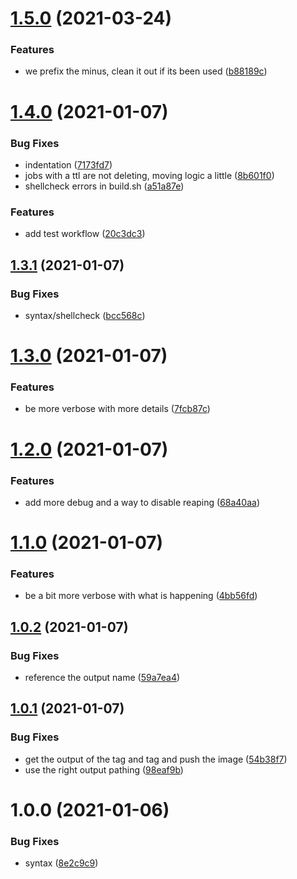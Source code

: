 # [1.5.0](https://github.com/jurgenweber/k8s-job-reaper/compare/v1.4.0...v1.5.0) (2021-03-24)


### Features

* we prefix the minus, clean it out if its been used ([b88189c](https://github.com/jurgenweber/k8s-job-reaper/commit/b88189c2d60f862c50cfb265f419279f82f01a7b))

# [1.4.0](https://github.com/jurgenweber/k8s-job-reaper/compare/v1.3.1...v1.4.0) (2021-01-07)


### Bug Fixes

* indentation ([7173fd7](https://github.com/jurgenweber/k8s-job-reaper/commit/7173fd725de3753637a3be0bc9c168d6ae130982))
* jobs with a ttl are not deleting, moving logic a little ([8b601f0](https://github.com/jurgenweber/k8s-job-reaper/commit/8b601f08ae248c26795c946dc652fbf146bd7140))
* shellcheck errors in build.sh ([a51a87e](https://github.com/jurgenweber/k8s-job-reaper/commit/a51a87ed4ee73e608225ee608080bce007e9e6e4))


### Features

* add test workflow ([20c3dc3](https://github.com/jurgenweber/k8s-job-reaper/commit/20c3dc3193f9353c9cd47e86ec9fe92a6798734a))

## [1.3.1](https://github.com/jurgenweber/k8s-job-reaper/compare/v1.3.0...v1.3.1) (2021-01-07)


### Bug Fixes

* syntax/shellcheck ([bcc568c](https://github.com/jurgenweber/k8s-job-reaper/commit/bcc568cbe3dc3e34bbac957421b01fa81085150c))

# [1.3.0](https://github.com/jurgenweber/k8s-job-reaper/compare/v1.2.0...v1.3.0) (2021-01-07)


### Features

* be more verbose with more details ([7fcb87c](https://github.com/jurgenweber/k8s-job-reaper/commit/7fcb87cae75314363d963bf6c5ab84f7bb354120))

# [1.2.0](https://github.com/jurgenweber/k8s-job-reaper/compare/v1.1.0...v1.2.0) (2021-01-07)


### Features

* add more debug and a way to disable reaping ([68a40aa](https://github.com/jurgenweber/k8s-job-reaper/commit/68a40aa3c6b87c171f666a72b8b562132a3356cd))

# [1.1.0](https://github.com/jurgenweber/k8s-job-reaper/compare/v1.0.2...v1.1.0) (2021-01-07)


### Features

* be a bit more verbose with what is happening ([4bb56fd](https://github.com/jurgenweber/k8s-job-reaper/commit/4bb56fdd313d8feb3534ac4d9bee52880792e9cd))

## [1.0.2](https://github.com/jurgenweber/k8s-job-reaper/compare/v1.0.1...v1.0.2) (2021-01-07)


### Bug Fixes

* reference the output name ([59a7ea4](https://github.com/jurgenweber/k8s-job-reaper/commit/59a7ea4a762692c0cc5e91923a711a8245f7e46d))

## [1.0.1](https://github.com/jurgenweber/k8s-job-reaper/compare/v1.0.0...v1.0.1) (2021-01-07)


### Bug Fixes

* get the output of the tag and tag and push the image ([54b38f7](https://github.com/jurgenweber/k8s-job-reaper/commit/54b38f78be5afbdb534ad59c20f3383435117fad))
* use the right output pathing ([98eaf9b](https://github.com/jurgenweber/k8s-job-reaper/commit/98eaf9b79b8ea082c6198d47f2df84658a60eadb))

# 1.0.0 (2021-01-06)


### Bug Fixes

* syntax ([8e2c9c9](https://github.com/jurgenweber/k8s-job-reaper/commit/8e2c9c97c143938ae1797b82b529a6e75a72e328))
